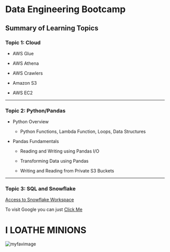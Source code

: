 # Data Engineering Bootcamp

 

## Summary of Learning Topics

### Topic 1: Cloud

 

* AWS Glue

* AWS Athena

* AWS Crawlers

* Amazon S3

* AWS EC2

 

---

 

### Topic 2: Python/Pandas

 

* Python Overview 

    * Python Functions, Lambda Function, Loops, Data Structures

* Pandas Fundamentals

    * Reading and Writing using Pandas I/O 

    * Transforming Data using Pandas 

    * Writing and Reading from Private S3 Buckets

 

---

 

### Topic 3: SQL and Snowflake

 

[Access to Snowflake Workspace](https://app.snowflake.com/ffojzfh/wpa36811/w3vsqV1pOFEs#query)

 

To visit Google you can just [Click Me](http://www.google.com)

 
# I LOATHE MINIONS
![myfavimage](https://m.media-amazon.com/images/M/MV5BODI4NzMyNjE0MF5BMl5BanBnXkFtZTgwMTcwNzI0MzE@._V1_FMjpg_UX1000_.jpg)